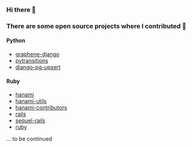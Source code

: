 ### Hi there 👋

### There are some open source projects where I contributed 🙌

####  Python
+ [graphene-django](https://github.com/graphql-python/graphene-django/commits?author=artofhuman)
+ [pytransitions](https://github.com/pytransitions/transitions/commits?author=artofhuman)
+ [django-pg-upsert](https://github.com/artofhuman/django-pg-upsert)

#### Ruby
+ [hanami](https://github.com/hanami/hanami/commits?author=artofhuman)
+ [hanami-utils](https://github.com/hanami/utils/commits?author=artofhuman)
+ [hanami-contributors](https://github.com/hanami/contributors/commits?author=artofhuman)
+ [rails](https://github.com/rails/rails/commits?author=artofhuman)
+ [sequel-rails](https://github.com/TalentBox/sequel-rails/commits?author=artofhuman)
+ [ruby](https://github.com/ruby/ruby/commits?author=artofhuman)


... to be continued
<!--
**artofhuman/artofhuman** is a ✨ _special_ ✨ repository because its `README.md` (this file) appears on your GitHub profile.

Here are some ideas to get you started:

- 🔭 I’m currently working on ...
- 🌱 I’m currently learning ...
- 👯 I’m looking to collaborate on ...
- 🤔 I’m looking for help with ...
- 💬 Ask me about ...
- 📫 How to reach me: ...
- 😄 Pronouns: ...
- ⚡ Fun fact: ...
-->
